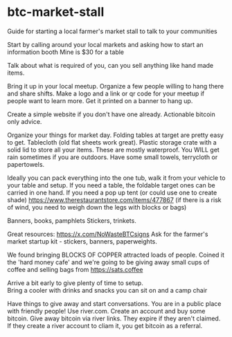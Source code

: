 # btc-market-stall
Guide for starting a local farmer's market stall to talk to your communities

Start by calling around your local markets and asking how to start an information booth
Mine is $30 for a table

Talk about what is required of you, can you sell anything like hand made items.

Bring it up in your local meetup.  Organize a few people willing to hang there and share shifts.
Make a logo and a link or qr code for your meetup if people want to learn more.
Get it printed on a banner to hang up.

Create a simple website if you don't have one already.
Actionable bitcoin only advice.

Organize your things for market day.
Folding tables at target are pretty easy to get.  Tablecloth (old flat sheets work great).
Plastic storage crate with a solid lid to store all your items.  These are mostly waterproof.
You WILL get rain sometimes if you are outdoors.  Have some small towels, terrycloth or papertowels.

Ideally you can pack everything into the one tub, walk it from your vehicle to your table and setup.
If you need a table, the foldable target ones can be carried in one hand.
If you need a pop up tent (or could use one to create shade) https://www.therestaurantstore.com/items/477867
(if there is a risk of wind, you need to weigh down the legs with blocks or bags)

Banners, books, pamphlets
Stickers, trinkets.

Great resources:
https://x.com/NoWasteBTCsigns
Ask for the farmer's market startup kit - stickers, banners, paperweights.

We found bringing BLOCKS OF COPPER attracted loads of people.
Coined it the 'hard money cafe' and we're going to be giving away small cups of coffee and selling bags from https://sats.coffee

Arrive a bit early to give plenty of time to setup.  
Bring a cooler with drinks and snacks you can sit on and a camp chair

Have things to give away and start conversations.  You are in a public place with friendly people!
Use river.com.  Create an account and buy some bitcoin.
Give away bitcoin via river links.  They expire if they aren't claimed.
If they create a river account to cliam it, you get bitcoin as a referral.
